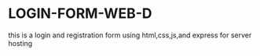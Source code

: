 # LOGIN-FORM-WEB-D
 this is a  login and registration form using html,css,js,and express for server hosting
